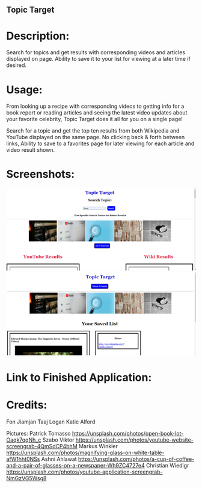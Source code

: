 ## Topic Target

# Description:
Search for topics and get results with corresponding videos and articles displayed on page. Ability to save it to your list for viewing at a later time if desired. 

# Usage:
From looking up a recipe with corresponding videos to getting info for a book report or reading articles and seeing the latest video updates about your favorite celebrity, Topic Target does it all for you on a single page!

Search for a topic and get the top ten results from both Wikipedia and YouTube displayed on the same page. No clicking back & forth between links, Ability to save to a favorites page for later viewing for each article and video result shown. 

# Screenshots:

![screenshot for links to more information](./assets/ttupdate.png)
<br>
![screenshot for links to more information](./assets/saved%20list.png)

# Link to Finished Application:

# Credits:

Fon Jiamjan
Taaj Logan
Katie Alford

Pictures:
Patrick Tomasso https://unsplash.com/photos/open-book-lot-Oaqk7qqNh_c
Szabo Viktor https://unsplash.com/photos/youtube-website-screengrab-4QmSdCP4bhM
Markus Winkler https://unsplash.com/photos/magnifying-glass-on-white-table-afW1hht0NSs
Ashni Ahlawat https://unsplash.com/photos/a-cup-of-coffee-and-a-pair-of-glasses-on-a-newspaper-Wh9ZC4727e4
Christian Wiedigr https://unsplash.com/photos/youtube-application-screengrab-NmGzVG5Wsg8


